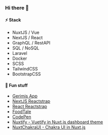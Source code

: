 ### Hi there 👋
#### ⚡ Stack
- NuxtJS / Vue
- NextJS / React
- GraphQL / RestAPI
- SQL / NoSQL
- Laravel
- Docker
- SCSS
- TailwindCSS
- BootstrapCSS

#### 🌱 Fun stuff
- [Gerimis App](https://gerimis-app.vercel.app/)
- [NextJS Reactstrap](https://nextjs-reactstrap.now.sh/)
- [React Reactstrap](https://create-reactstrap-app.now.sh/)
- [FoodTale](https://foodtale.netlify.app/)
- [CodePen](https://codepen.io/dyarfi/)
- [Nuxtify - Vuetify in Nuxt.js dashboard theme](https://nuxtjs-vuetify-dashboard.netlify.app/)
- [NuxtChakraUI - Chakra UI in Nuxt.js](https://nuxtjs-chakraui-template.netlify.app/)

<!--- [React Marvel Comics](https://react-marvel-app.vercel.app/) -->

<!--- #### 🔭 Visit my [Blog](https://dykraf.com/). -->


<!--
**dyarfi/dyarfi** is a ✨ _special_ ✨ repository because its `README.md` (this file) appears on your GitHub profile.

Here are some ideas to get you started:

- 🔭 I’m currently working on ...
- 🌱 I’m currently learning ...
- 👯 I’m looking to collaborate on ...
- 🤔 I’m looking for help with ...
- 💬 Ask me about ...
- 📫 How to reach me: ...
- 😄 Pronouns: ...
- ⚡ Fun fact: ...
-->

